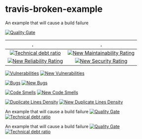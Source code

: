 
# travis-broken-example

An example that will cause a build failure

[![Quality Gate](https://meltwatersecurityguild.cf/api/badges/gate?key=hello.world)](https://meltwatersecurityguild.cf/dashboard/index/hello.world)

| .     | .     |
| :---: | :---: |
|[![Technical debt ratio](https://meltwatersecurityguild.cf/api/badges/measure?key=hello.world&metric=sqale_debt_ratio)](https://meltwatersecurityguild.cf/dashboard/index/hello.world)|[![New Maintainability Rating](https://meltwatersecurityguild.cf/api/badges/measure?key=hello.world&metric=new_maintainability_rating)](https://meltwatersecurityguild.cf/dashboard/index/hello.world)|
|[![New Reliability Rating](https://meltwatersecurityguild.cf/api/badges/measure?key=hello.world&metric=new_reliability_rating)](https://meltwatersecurityguild.cf/dashboard/index/hello.world)|[![New Security Rating](https://meltwatersecurityguild.cf/api/badges/measure?key=hello.world&metric=new_security_rating)](https://meltwatersecurityguild.cf/dashboard/index/hello.world)|

[![  Vulnerabilities  ](https://meltwatersecurityguild.cf/api/badges/measure?key=hello.world&metric=vulnerabilities)](https://meltwatersecurityguild.cf/dashboard/index/hello.world)
[![New Vulnerabilities](https://meltwatersecurityguild.cf/api/badges/measure?key=hello.world&metric=new_vulnerabilities)](https://meltwatersecurityguild.cf/dashboard/index/hello.world)

[![Bugs](https://meltwatersecurityguild.cf/api/badges/measure?key=hello.world&metric=bugs)](https://meltwatersecurityguild.cf/dashboard/index/hello.world) 
[![New Bugs](https://meltwatersecurityguild.cf/api/badges/measure?key=hello.world&metric=new_bugs)](https://meltwatersecurityguild.cf/dashboard/index/hello.world)

[![Code Smells](https://meltwatersecurityguild.cf/api/badges/measure?key=hello.world&metric=code_smells)](https://meltwatersecurityguild.cf/dashboard/index/hello.world) 
[![New Code Smells](https://meltwatersecurityguild.cf/api/badges/measure?key=hello.world&metric=new_code_smells)](https://meltwatersecurityguild.cf/dashboard/index/hello.world)

[![Duplicate Lines Density](https://meltwatersecurityguild.cf/api/badges/measure?key=hello.world&metric=duplicated_lines_density)](https://meltwatersecurityguild.cf/dashboard/index/hello.world) 
[![New Duplicate Lines Density](https://meltwatersecurityguild.cf/api/badges/measure?key=hello.world&metric=new_duplicated_lines_density)](https://meltwatersecurityguild.cf/dashboard/index/hello.world) 


An example that will cause a build failure
[![Quality Gate](https://meltwatersecurityguild.cf/api/badges/gate?key=sonar.docmodservice)](https://meltwatersecurityguild.cf/dashboard/index/sonar.docmodservice)
[![Technical debt ratio](https://meltwatersecurityguild.cf/api/badges/measure?key=sonar.docmodservice&metric=sqale_debt_ratio)](https://meltwatersecurityguild.cf/dashboard/index/sonar.docmodservice) 


An example that will cause a build failure
[![Quality Gate](https://meltwatersecurityguild.cf/api/badges/gate?key=sonar.keystone)](https://meltwatersecurityguild.cf/dashboard/index/sonar.keystone)
[![Technical debt ratio](https://meltwatersecurityguild.cf/api/badges/measure?key=sonar.keystone&metric=sqale_debt_ratio)](https://meltwatersecurityguild.cf/dashboard/index/sonar.keystone) 

